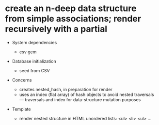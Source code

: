 # create an n-deep data structure from simple associations; render recursively with a partial

* System dependencies
  - csv gem

* Database initialization
  - seed from CSV

* Concerns
  - creates nested_hash, in preparation for render
  - uses an index (flat array) of hash objects to avoid nested traversals— traversals and index for data-structure mutation purposes

* Template
  - render nested structure in HTML unordered lists: \<ul\> \<li\> \<ul\> ...
